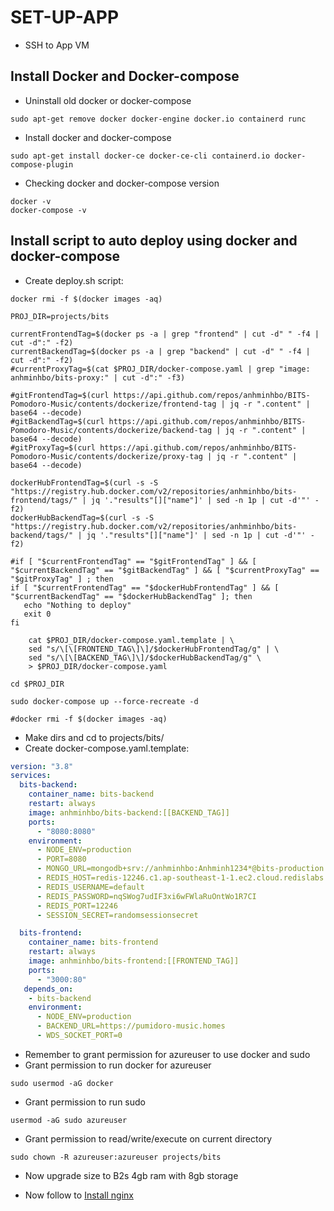 # SET-UP-APP

- SSH to App VM

## Install Docker and Docker-compose

- Uninstall old docker or docker-compose

```
sudo apt-get remove docker docker-engine docker.io containerd runc
```

- Install docker and docker-compose

```
sudo apt-get install docker-ce docker-ce-cli containerd.io docker-compose-plugin
```

- Checking docker and docker-compose version

```
docker -v
docker-compose -v
```

## Install script to auto deploy using docker and docker-compose

- Create deploy.sh script:

```
docker rmi -f $(docker images -aq)

PROJ_DIR=projects/bits

currentFrontendTag=$(docker ps -a | grep "frontend" | cut -d" " -f4 | cut -d":" -f2)
currentBackendTag=$(docker ps -a | grep "backend" | cut -d" " -f4 | cut -d":" -f2)
#currentProxyTag=$(cat $PROJ_DIR/docker-compose.yaml | grep "image: anhminhbo/bits-proxy:" | cut -d":" -f3)

#gitFrontendTag=$(curl https://api.github.com/repos/anhminhbo/BITS-Pomodoro-Music/contents/dockerize/frontend-tag | jq -r ".content" | base64 --decode)
#gitBackendTag=$(curl https://api.github.com/repos/anhminhbo/BITS-Pomodoro-Music/contents/dockerize/backend-tag | jq -r ".content" | base64 --decode)
#gitProxyTag=$(curl https://api.github.com/repos/anhminhbo/BITS-Pomodoro-Music/contents/dockerize/proxy-tag | jq -r ".content" | base64 --decode)

dockerHubFrontendTag=$(curl -s -S "https://registry.hub.docker.com/v2/repositories/anhminhbo/bits-frontend/tags/" | jq '."results"[]["name"]' | sed -n 1p | cut -d'"' -f2)
dockerHubBackendTag=$(curl -s -S "https://registry.hub.docker.com/v2/repositories/anhminhbo/bits-backend/tags/" | jq '."results"[]["name"]' | sed -n 1p | cut -d'"' -f2)

#if [ "$currentFrontendTag" == "$gitFrontendTag" ] && [ "$currentBackendTag" == "$gitBackendTag" ] && [ "$currentProxyTag" == "$gitProxyTag" ] ; then
if [ "$currentFrontendTag" == "$dockerHubFrontendTag" ] && [ "$currentBackendTag" == "$dockerHubBackendTag" ]; then
   echo "Nothing to deploy"
   exit 0
fi

    cat $PROJ_DIR/docker-compose.yaml.template | \
    sed "s/\[\[FRONTEND_TAG\]\]/$dockerHubFrontendTag/g" | \
    sed "s/\[\[BACKEND_TAG\]\]/$dockerHubBackendTag/g" \
    > $PROJ_DIR/docker-compose.yaml

cd $PROJ_DIR

sudo docker-compose up --force-recreate -d

#docker rmi -f $(docker images -aq)
```

- Make dirs and cd to projects/bits/
- Create docker-compose.yaml.template:

```yaml
version: "3.8"
services:
  bits-backend:
    container_name: bits-backend
    restart: always
    image: anhminhbo/bits-backend:[[BACKEND_TAG]]
    ports:
      - "8080:8080"
    environment:
      - NODE_ENV=production
      - PORT=8080
      - MONGO_URL=mongodb+srv://anhminhbo:Anhminh1234*@bits-production.ezlsoag.mongodb.net/?retryWrites=true&w=majority
      - REDIS_HOST=redis-12246.c1.ap-southeast-1-1.ec2.cloud.redislabs.com
      - REDIS_USERNAME=default
      - REDIS_PASSWORD=nqSWog7udIF3xi6wFWlaRuOntWo1R7CI
      - REDIS_PORT=12246
      - SESSION_SECRET=randomsessionsecret

  bits-frontend:
    container_name: bits-frontend
    restart: always
    image: anhminhbo/bits-frontend:[[FRONTEND_TAG]]
    ports:
      - "3000:80"
   depends_on:
    - bits-backend
    environment:
      - NODE_ENV=production
      - BACKEND_URL=https://pumidoro-music.homes
      - WDS_SOCKET_PORT=0
```

- Remember to grant permission for azureuser to use docker and sudo
- Grant permission to run docker for azureuser

```
sudo usermod -aG docker
```

- Grant permission to run sudo

```
usermod -aG sudo azureuser
```

- Grant permission to read/write/execute on current directory

```
sudo chown -R azureuser:azureuser projects/bits
```

- Now upgrade size to B2s 4gb ram with 8gb storage

- Now follow to [Install nginx](https://github.com/anhminhbo/BITS-Pomodoro-Music/blob/minh-dev/docs/app-vm/2-INSTALL-NGINX.md)
